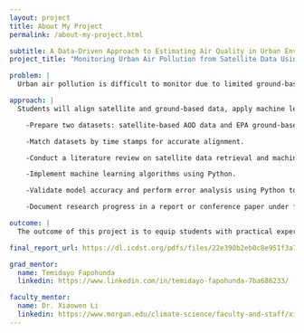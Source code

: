 ```yaml
---
layout: project
title: About My Project
permalink: /about-my-project.html

subtitle: A Data-Driven Approach to Estimating Air Quality in Urban Enviornments
project_title: "Monitoring Urban Air Pollution from Satellite Data Using Machine Learning"

problem: |
  Urban air pollution is difficult to monitor due to limited ground-based sensors. While satellite data, such as Aerosol Optical Depth (AOD), provides broader coverage, it requires calibration to accurately reflect surface-level PM2.5 concentrations. This project addresses the need to combine satellite and ground-based data to create a reliable and user-friendly tool for monitoring air quality in the Baltimore-Washington area.

approach: |
  Students will align satellite and ground-based data, apply machine learning techniques, and validate their results to develop a model for estimating PM2.5 concentrations from satellite data.

    -Prepare two datasets: satellite-based AOD data and EPA ground-based PM2.5 measurements.

    -Match datasets by time stamps for accurate alignment.

    -Conduct a literature review on satellite data retrieval and machine learning methods.

    -Implement machine learning algorithms using Python.

    -Validate model accuracy and perform error analysis using Python tools.

    -Document research progress in a report or conference paper under faculty guidance.

outcome: |
  The outcome of this project is to equip students with practical experience in applying machine learning techniques to satellite data for monitoring air quality. By the end of the project, students will have developed a working model to estimate PM2.5 concentrations from AOD data and gained hands-on skills in data preparation, analysis, and validation. They will also build a strong foundation in Python programming, satellite data interpretation, and research writing. Success will be measured by the accuracy of their model, the quality of their written report or conference paper, and their ability to clearly explain their methods and findings during evaluations with faculty mentors.

final_report_url: https://dl.icdst.org/pdfs/files/22e390b2eb0c8e951f3a742fda5b2d1d.pdf

grad_mentor:
  name: Temidayo Fapohunda
  linkedin: https://www.linkedin.com/in/temidayo-fapohunda-7ba686233/

faculty_mentor:
  name: Dr. Xiaowen Li
  linkedin: https://www.morgan.edu/climate-science/faculty-and-staff/xiaowen-li
---
```

